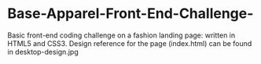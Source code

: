 # Base-Apparel-Front-End-Challenge-

Basic front-end coding challenge on a fashion landing page: written in HTML5 and CSS3. Design reference for the page (index.html) can be found in desktop-design.jpg
